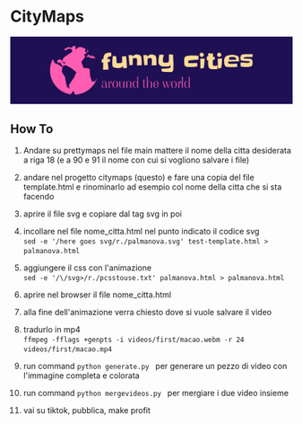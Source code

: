 # CityMaps

![Logo](/assets/logo.png)

## How To
1. Andare su prettymaps nel file main mattere il nome della citta desiderata a riga 18 (e a 90 e 91 il nome con cui si vogliono salvare i file)

2. andare nel progetto citymaps (questo) e fare una copia del file template.html e rinominarlo ad esempio col nome della citta che si sta facendo

3. aprire il file svg e copiare dal tag svg in poi

4. incollare nel file nome_citta.html nel punto indicato il codice svg \
```sed -e '/here goes svg/r./palmanova.svg' test-template.html > palmanova.html```

5. aggiungere il css con l'animazione \
```sed -e '/\/svg>/r./pcsstouse.txt' palmanova.html > palmanova.html```

6. aprire nel browser il file nome_citta.html

7. alla fine dell'animazione verra chiesto dove si vuole salvare il video

8. tradurlo in mp4\
```ffmpeg -fflags +genpts -i videos/first/macao.webm -r 24 videos/first/macao.mp4```

9. run command ```python generate.py ``` per generare un pezzo di video con l'immagine completa e colorata

10. run command ```python mergevideos.py ``` per mergiare i due video insieme

11. vai su tiktok, pubblica, make profit